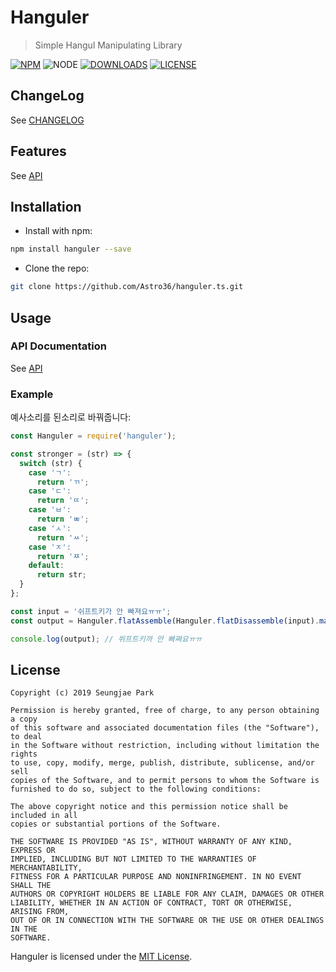 # Hanguler

> Simple Hangul Manipulating Library

[![NPM](https://img.shields.io/npm/v/hanguler?style=for-the-badge)](https://www.npmjs.com/package/hanguler) ![NODE](https://img.shields.io/node/v/hanguler?style=for-the-badge) [![DOWNLOADS](https://img.shields.io/npm/dt/hanguler?style=for-the-badge)](https://www.npmjs.com/package/hanguler) [![LICENSE](https://img.shields.io/npm/l/hanguler?style=for-the-badge)](./LICENSE)

## ChangeLog

See [CHANGELOG](./CHANGELOG.md)

## Features

See [API](https://astro36.github.io/hanguler.ts/index.html)

## Installation

- Install with npm:

```bash
npm install hanguler --save
```

- Clone the repo:

```bash
git clone https://github.com/Astro36/hanguler.ts.git
```

## Usage

### API Documentation

See [API](https://astro36.github.io/hanguler.ts/index.html)

### Example

예사소리를 된소리로 바꿔줍니다:

```javascript
const Hanguler = require('hanguler');

const stronger = (str) => {
  switch (str) {
    case 'ㄱ':
      return 'ㄲ';
    case 'ㄷ':
      return 'ㄸ';
    case 'ㅂ':
      return 'ㅃ';
    case 'ㅅ':
      return 'ㅆ';
    case 'ㅈ':
      return 'ㅉ';
    default:
      return str;
  }
};

const input = '쉬프트키가 안 빠져요ㅠㅠ';
const output = Hanguler.flatAssemble(Hanguler.flatDisassemble(input).map(stronger));

console.log(output); // 쒸프트키까 안 빠쪄요ㅠㅠ
```

## License

```text
Copyright (c) 2019 Seungjae Park

Permission is hereby granted, free of charge, to any person obtaining a copy
of this software and associated documentation files (the "Software"), to deal
in the Software without restriction, including without limitation the rights
to use, copy, modify, merge, publish, distribute, sublicense, and/or sell
copies of the Software, and to permit persons to whom the Software is
furnished to do so, subject to the following conditions:

The above copyright notice and this permission notice shall be included in all
copies or substantial portions of the Software.

THE SOFTWARE IS PROVIDED "AS IS", WITHOUT WARRANTY OF ANY KIND, EXPRESS OR
IMPLIED, INCLUDING BUT NOT LIMITED TO THE WARRANTIES OF MERCHANTABILITY,
FITNESS FOR A PARTICULAR PURPOSE AND NONINFRINGEMENT. IN NO EVENT SHALL THE
AUTHORS OR COPYRIGHT HOLDERS BE LIABLE FOR ANY CLAIM, DAMAGES OR OTHER
LIABILITY, WHETHER IN AN ACTION OF CONTRACT, TORT OR OTHERWISE, ARISING FROM,
OUT OF OR IN CONNECTION WITH THE SOFTWARE OR THE USE OR OTHER DEALINGS IN THE
SOFTWARE.
```

Hanguler is licensed under the [MIT License](./LICENSE).
